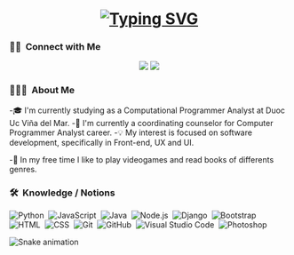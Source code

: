 <h1 align="center">
  <a href="https://git.io/typing-svg"><img src="https://readme-typing-svg.demolab.com?font=Roboto+Slab&weight=500&size=26&duration=4000&pause=800&center=true&width=435&lines=Hi+there!+%F0%9F%91%8B;I'm+Patricia+Saavedra+%F0%9F%98%8A" alt="Typing SVG" /></a>
</h1>

### 🤝🏻 &nbsp;Connect with Me
<p align="center">
    <a href="https://www.linkedin.com/in/patricia-saavedra-benavente/"><img src="https://img.shields.io/badge/LinkedIn-0077B5?style=style=flat-squar&logo=linkedin&logoColor=white"/></a>
    <a href="https://www.instagram.com/paty.saavedra.b"><img src="https://img.shields.io/badge/Instagram-E4405F?style=flat-squar&logo=instagram&logoColor=white"/></a>
  </p>

### 👨🏻‍💻 &nbsp;About Me
-🎓 I'm currently studying as a Computational Programmer Analyst at Duoc Uc Viña del Mar.
-💬 I'm currently a coordinating counselor for Computer Programmer Analyst career.
-💡  My interest is focused on software development, specifically in Front-end, UX and UI.

-🌱 In my free time I like to play videogames and read books of differents genres.

### 🛠 &nbsp;Knowledge / Notions

![Python](https://img.shields.io/badge/-Python-05122A?style=flat&logo=python)&nbsp;
![JavaScript](https://img.shields.io/badge/-JavaScript-05122A?style=flat&logo=javascript)&nbsp;
![Java](https://img.shields.io/badge/-Java-05122A?style=flat&logo=Java&logoColor=FFA518)&nbsp;
![Node.js](https://img.shields.io/badge/-Node.js-05122A?style=flat&logo=node.js)&nbsp;
![Django](https://img.shields.io/badge/-Django-05122A?style=flat&logo=django&logoColor=092E20)&nbsp;
![Bootstrap](https://img.shields.io/badge/-Bootstrap-05122A?style=flat&logo=bootstrap&logoColor=563D7C)\
![HTML](https://img.shields.io/badge/-HTML-05122A?style=flat&logo=HTML5)&nbsp;
![CSS](https://img.shields.io/badge/-CSS-05122A?style=flat&logo=CSS3&logoColor=1572B6)&nbsp;
![Git](https://img.shields.io/badge/-Git-05122A?style=flat&logo=git)&nbsp;
![GitHub](https://img.shields.io/badge/-GitHub-05122A?style=flat&logo=github)&nbsp;
![Visual Studio Code](https://img.shields.io/badge/-Visual%20Studio%20Code-05122A?style=flat&logo=visual-studio-code&logoColor=007ACC)&nbsp;
![Photoshop](https://img.shields.io/badge/-Photoshop-05122A?style=flat&logo=adobe-photoshop)&nbsp;



![Snake animation](https://github.com/patypatu/patypatu/blob/output/github-contribution-grid-snake.svg)
